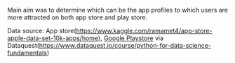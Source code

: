 Main aim was to determine which can be the app profiles to which users are more attracted on both app store and play store.

Data source: App store(https://www.kaggle.com/ramamet4/app-store-apple-data-set-10k-apps/home), [Google Playstore](https://www.kaggle.com/lava18/google-play-store-apps) via Dataquest(https://www.dataquest.io/course/python-for-data-science-fundamentals)
